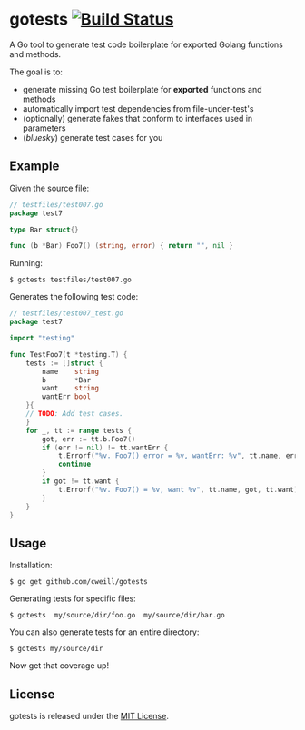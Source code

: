 # gotests [![Build Status](https://travis-ci.org/cweill/gotests.svg?branch=master)](https://travis-ci.org/cweill/gotests)
A Go tool to generate test code boilerplate for exported Golang functions and methods.

The goal is to:
* generate missing Go test boilerplate for __exported__ functions and methods
* automatically import test dependencies from file-under-test's
* (optionally) generate fakes that conform to interfaces used in parameters
* (_bluesky_) generate test cases for you

## Example
Given the source file:
```Go
// testfiles/test007.go
package test7

type Bar struct{}

func (b *Bar) Foo7() (string, error) { return "", nil }
```
Running: 
```
$ gotests testfiles/test007.go
```
Generates the following test code:
```Go
// testfiles/test007_test.go
package test7

import "testing"

func TestFoo7(t *testing.T) {
	tests := []struct {
		name    string
		b       *Bar
		want    string
		wantErr bool
	}{
	// TODO: Add test cases.
	}
	for _, tt := range tests {
		got, err := tt.b.Foo7()
		if (err != nil) != tt.wantErr {
			t.Errorf("%v. Foo7() error = %v, wantErr: %v", tt.name, err, tt.wantErr)
			continue
		}
		if got != tt.want {
			t.Errorf("%v. Foo7() = %v, want %v", tt.name, got, tt.want)
		}
	}
}
```
## Usage
Installation:
```
$ go get github.com/cweill/gotests
```
Generating tests for specific files:
```
$ gotests  my/source/dir/foo.go  my/source/dir/bar.go
```
You can also generate tests for an entire directory:
```
$ gotests my/source/dir
```
Now get that coverage up! 

## License

gotests is released under the [MIT License](http://www.opensource.org/licenses/MIT).
